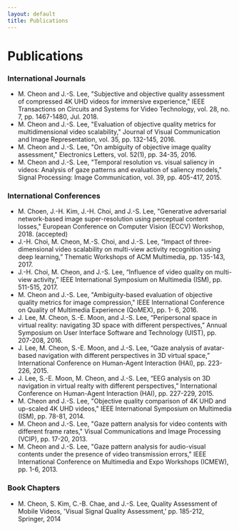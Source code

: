 ```yaml
---
layout: default
title: Publications
---
```


<div class="post">
	<h1 class="pageTitle">Publications</h1>

  <h3> International Journals </h3>
  <ul>
    <li>M. Cheon and J.-S. Lee, "Subjective and objective quality assessment of compressed 4K UHD videos for immersive experience," IEEE Transactions on Circuits and Systems for Video Technology, vol. 28, no. 7, pp. 1467-1480, Jul. 2018.</li>
    <li>M. Cheon and J.-S. Lee, "Evaluation of objective quality metrics for multidimensional video scalability," Journal of Visual Communication and Image Representation, vol. 35, pp. 132-145, 2016.</li>
    <li>M. Cheon and J.-S. Lee, "On ambiguity of objective image quality assessment," Electronics Letters, vol. 52(1), pp. 34-35, 2016.</li>
    <li>M. Cheon and J.-S. Lee, "Temporal resolution vs. visual saliency in videos: Analysis of gaze patterns and evaluation of saliency models," Signal Processing: Image Communication, vol. 39, pp. 405-417, 2015.</li>
  </ul>

  <h3> International Conferences </h3>
  <ul>
    <li>M. Choen, J.-H. Kim, J.-H. Choi, and J.-S. Lee, "Generative adversarial network-based image super-resolution using perceptual content losses," European Conference on Computer Vision (ECCV) Workshop, 2018. (accepted)</li>
    <li>J.-H. Choi, M. Cheon, M.-S. Choi, and J.-S. Lee, “Impact of three-dimensional video scalability on multi-view activity recognition using deep learning,” Thematic Workshops of ACM Multimedia, pp. 135-143, 2017.</li>
    <li>J.-H. Choi, M. Cheon, and J.-S. Lee, “Influence of video quality on multi-view activity,” IEEE International Symposium on Multimedia (ISM), pp. 511-515, 2017.</li>
    <li>M. Cheon and J.-S. Lee, "Ambiguity-based evaluation of objective quality metrics for image compression," IEEE International Conference on Quality of Multimedia Experience (QoMEX), pp. 1- 6, 2016.</li>
    <li>J. Lee, M. Cheon, S.-E. Moon, and J.-S. Lee, “Peripersonal space in virtual reality: navigating 3D space with different perspectives,” Annual Symposium on User Interface Software and Technology (UIST), pp. 207-208, 2016.</li>
    <li>J. Lee, M. Cheon, S.-E. Moon, and J.-S. Lee, “Gaze analysis of avatar-based navigation with different perspectives in 3D virtual space,” International Conference on Human-Agent Interaction (HAI), pp. 223-226, 2015.</li>
    <li>J. Lee, S.-E. Moon, M. Cheon, and J.-S. Lee, “EEG analysis on 3D navigation in virtual realty with different perspectives,” International Conference on Human-Agent Interaction (HAI), pp. 227-229, 2015.</li>
    <li>M. Cheon and J.-S. Lee, "Objective quality comparison of 4K UHD and up-scaled 4K UHD videos," IEEE International Symposium on Multimedia (ISM), pp. 78-81, 2014.</li>
    <li>M. Cheon and J.-S. Lee, "Gaze pattern analysis for video contents with different frame rates," Visual Communications and Image Processing (VCIP), pp. 17-20, 2013.</li>
    <li>M. Cheon and J.-S. Lee, "Gaze pattern analysis for audio-visual contents under the presence of video transmission errors," IEEE International Conference on Multimedia and Expo Workshops (ICMEW), pp. 1-6, 2013.</li>
  </ul>

  <h3> Book Chapters </h3>
  <ul>
    <li>M. Cheon, S. Kim, C.-B. Chae, and J.-S. Lee, Quality Assessment of Mobile Videos, 'Visual Signal Quality Assessment,' pp. 185-212, Springer, 2014</li>
  </ul>


<!--   <p class="intro"><b>Manri Cheon</b> is currently a postdoctoral researcher at Yonsei University, Korea. And he is a member of Multimedia Computing and Machine Learning (MCML) Group, which is led by Prof. Jong-Seok Lee. Research interests include quality of expereince (QoE), perception based multimedia signal processing, deep learning for multimedia signal processing, etc.</p>
 -->
  <!-- <img src="{{ '/assets/img/sky.jpg' | prepend: site.baseurl }}" alt=""> -->

<!-- 	<p class="intro">Long Haul is a minimal, long form <a href="http://jekyllrb.com">Jekyll</a> Theme. It can be used as is or customized to your hearts desire.</p>
	<p>Long Haul was created in honor of all the hard working touring bicycles that have traversed the globe time and time again. Take it for a spin.</p>
	<h2>Features</h2>
	<ul>
		<li>Built with SASS + GULP + BROWSERSYNC + AUTOPREFIXER</li>
  		<li>SVG Social Icons from <a href="http://customizr.net/icons/">Customizr</a></li>
  		<li><a href="http://responsive-nav.com/">Responsive Nav Menu</a></li>
  		<li><a href="https://github.com/snaptortoise/jekyll-rss-feeds">XML Feed for RSS Readers</a></li>
  		<li>Contact Form via <a href="http://formspree.io/">Formspree</a></li>
      <li>5 Post Loop with excerpt on Home Page</li>
  		<li>Previous / Next Post Navigation</li>
      <li>Estimated Reading Time for posts</li>
  		<li><a href="https://github.com/adobe-webplatform/dropcap.js">Drop Cap</a> on posts</li>
  		<li><a href="http://typecast.com/blog/a-more-modern-scale-for-web-typography">A Better Type Scale</a></li>
  	</ul> -->
</div>
